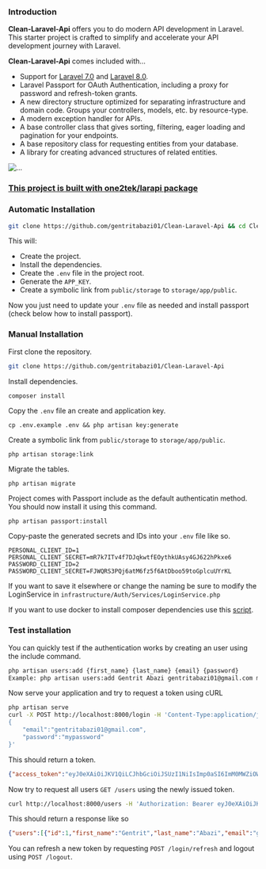 ### Introduction

**Clean-Laravel-Api** offers you to do modern API development in Laravel. This starter project is crafted to simplify and accelerate your API development journey with Laravel.

**Clean-Laravel-Api** comes included with...

* Support for [Laravel 7.0](https://github.com/gentritabazi01/Clean-Laravel-Api/tree/Laravel-7) and [Laravel 8.0](https://github.com/gentritabazi01/Clean-Laravel-Api/tree/Laravel-8).
* Laravel Passport for OAuth Authentication, including a proxy for password and refresh-token grants.
* A new directory structure optimized for separating infrastructure and domain code. Groups your controllers, models, etc. by resource-type. 
* A modern exception handler for APIs.
* A base controller class that gives sorting, filtering, eager loading and pagination for your endpoints.
* A base repository class for requesting entities from your database.
* A library for creating advanced structures of related entities.


![...](pic.png?raw=true "...")


### [This project is built with one2tek/larapi package](https://github.com/one2tek/larapi)

### Automatic Installation

```bash
git clone https://github.com/gentritabazi01/Clean-Laravel-Api && cd Clean-Laravel-Api && sh ./scripts/install.sh
```

This will:

- Create the project.
- Install the dependencies.
- Create the `.env` file in the project root.
- Generate the `APP_KEY`.
- Create a symbolic link from `public/storage` to `storage/app/public`.

Now you just need to update your `.env` file as needed and install passport (check below how to install passport).

### Manual Installation

First clone the repository.
```bash
git clone https://github.com/gentritabazi01/Clean-Laravel-Api
```

Install dependencies.

```bash
composer install
```

Copy the `.env` file an create and application key.

```
cp .env.example .env && php artisan key:generate
```

Create a symbolic link from `public/storage` to `storage/app/public`. 

```
php artisan storage:link
```

Migrate the tables.

```
php artisan migrate
```

Project comes with Passport include as the default authenticatin method. You should now install it using this command.

```
php artisan passport:install
```

Copy-paste the generated secrets and IDs into your `.env` file like so.

```
PERSONAL_CLIENT_ID=1
PERSONAL_CLIENT_SECRET=mR7k7ITv4f7DJqkwtfEOythkUAsy4GJ622hPkxe6
PASSWORD_CLIENT_ID=2
PASSWORD_CLIENT_SECRET=FJWQRS3PQj6atM6fz5f6AtDboo59toGplcuUYrKL
```

If you want to save it elsewhere or change the naming be sure to modify the LoginService in `infrastructure/Auth/Services/LoginService.php`

If you want to use docker to install composer dependencies use this [script](https://laravel.com/docs/8.x/sail#installing-composer-dependencies-for-existing-projects).

### Test installation

You can quickly test if the authentication works by creating an user using the include command.

```bash
php artisan users:add {first_name} {last_name} {email} {password}
Example: php artisan users:add Gentrit Abazi gentritabazi01@gmail.com mypassword
```

Now serve your application and try to request a token using cURL

```bash
php artisan serve
curl -X POST http://localhost:8000/login -H 'Content-Type:application/json' -d '
{
    "email":"gentritabazi01@gmail.com",
    "password":"mypassword"
}'
```

This should return a token.

```json
{"access_token":"eyJ0eXAiOiJKV1QiLCJhbGciOiJSUzI1NiIsImp0aSI6ImM0MWZiOWFjZjkyZmRiY2RhYjE0ZmEwYTFlMzMwYjBjYTEwMmRiMTA1ZGI4MmZjYzllZGUwMjRiNzI2MjA2YjRhZDU4MGZhMjUxODU2Y2RkIn0.eyJhdWQiOiIyIiwianRpIjoiYzQxZmI5YWNmOTJmZGJjZGFiMTRmYTBhMWUzMzBiMGNhMTAyZGIxMDVkYjgyZmNjOWVkZTAyNGI3MjYyMDZiNGFkNTgwZmEyNTE4NTZjZGQiLCJpYXQiOjE0ODk5NTM3MDYsIm5iZiI6MTQ4OTk1MzcwNiwiZXhwIjoxNDg5OTU0MzA2LCJzdWIiOiIxIiwic2NvcGVzIjpbXX0.SmsEyCEXBiwSgl0yMcjvCxoZ2a_7D6GDJTxTs_J-6yzUeJkOofrSV7RRafO3VvUckrNqy5sGgglrwGH_HN7_lNPU6XcgaaNzbzf-g7vCSzCicJiYZVzxqJpZVwqQ4WIQrc0lYdk7suZ7hwQulOD_Z79JhBNh1KSAyo3ABWHiRjh9NR_-iAjvlCohh7nAETDeVqoMrR99m3fwQYOjdtvRBHJ8Ei-Kx3Gn1DyOXyh8eGa5-yDtj-ZVI9x66YMXlm8wk4IMA_Oh7KJISfdpoQs4fPyrGsFAxQMFp02qEW2fzKl2eesZeiIAyDGWE4StHsuY3E4jZL0P-pjv08j5W4CBP0P64gkNw_GdbxlPPA-qZUzJlc3EtjrzZ9WZq3JAKKCGy5I1jHECDOqaQ1z7axm6rmxRWmXmRGwwkne8QxfPlXsN0sm5q98mJckeqCLUuir1VPyFn5Z-B7D80-sc7Zm-7zi-awJtZUGMcHSo_yNHXjVGcbJwFk04xoIL2QzMXpOVPLaUdlBp_obCJhdzT5Bx0o5SDdK2LwgEwbMkksqmrTJ7ypoezsc3ihVQIrMelK2lNfkH_cDcVdD3ub8oFTthbA62U6atXaIADcsgTCgOtgQ2uXTIko_btjECgL35LZDd8UxiyQT3w-pDrELGDPx17DQCsIZDJ8mC1s6E0d7EPsA","expires_in":600}
```

Now try to request all users `GET /users` using the newly issued token.

```bash
curl http://localhost:8000/users -H 'Authorization: Bearer eyJ0eXAiOiJKV1QiLCJhbGciOiJSUzI1NiIsImp0aSI6ImM0MWZiOWFjZjkyZmRiY2RhYjE0ZmEwYTFlMzMwYjBjYTEwMmRiMTA1ZGI4MmZjYzllZGUwMjRiNzI2MjA2YjRhZDU4MGZhMjUxODU2Y2RkIn0.eyJhdWQiOiIyIiwianRpIjoiYzQxZmI5YWNmOTJmZGJjZGFiMTRmYTBhMWUzMzBiMGNhMTAyZGIxMDVkYjgyZmNjOWVkZTAyNGI3MjYyMDZiNGFkNTgwZmEyNTE4NTZjZGQiLCJpYXQiOjE0ODk5NTM3MDYsIm5iZiI6MTQ4OTk1MzcwNiwiZXhwIjoxNDg5OTU0MzA2LCJzdWIiOiIxIiwic2NvcGVzIjpbXX0.SmsEyCEXBiwSgl0yMcjvCxoZ2a_7D6GDJTxTs_J-6yzUeJkOofrSV7RRafO3VvUckrNqy5sGgglrwGH_HN7_lNPU6XcgaaNzbzf-g7vCSzCicJiYZVzxqJpZVwqQ4WIQrc0lYdk7suZ7hwQulOD_Z79JhBNh1KSAyo3ABWHiRjh9NR_-iAjvlCohh7nAETDeVqoMrR99m3fwQYOjdtvRBHJ8Ei-Kx3Gn1DyOXyh8eGa5-yDtj-ZVI9x66YMXlm8wk4IMA_Oh7KJISfdpoQs4fPyrGsFAxQMFp02qEW2fzKl2eesZeiIAyDGWE4StHsuY3E4jZL0P-pjv08j5W4CBP0P64gkNw_GdbxlPPA-qZUzJlc3EtjrzZ9WZq3JAKKCGy5I1jHECDOqaQ1z7axm6rmxRWmXmRGwwkne8QxfPlXsN0sm5q98mJckeqCLUuir1VPyFn5Z-B7D80-sc7Zm-7zi-awJtZUGMcHSo_yNHXjVGcbJwFk04xoIL2QzMXpOVPLaUdlBp_obCJhdzT5Bx0o5SDdK2LwgEwbMkksqmrTJ7ypoezsc3ihVQIrMelK2lNfkH_cDcVdD3ub8oFTthbA62U6atXaIADcsgTCgOtgQ2uXTIko_btjECgL35LZDd8UxiyQT3w-pDrELGDPx17DQCsIZDJ8mC1s6E0d7EPsA'
```

This should return a response like so

```json
{"users":[{"id":1,"first_name":"Gentrit","last_name":"Abazi","email":"gentritabazi01@gmail.com","name":"Gentrit Abazi"}]}
```

You can refresh a new token by requesting `POST /login/refresh` and logout using `POST /logout`.
